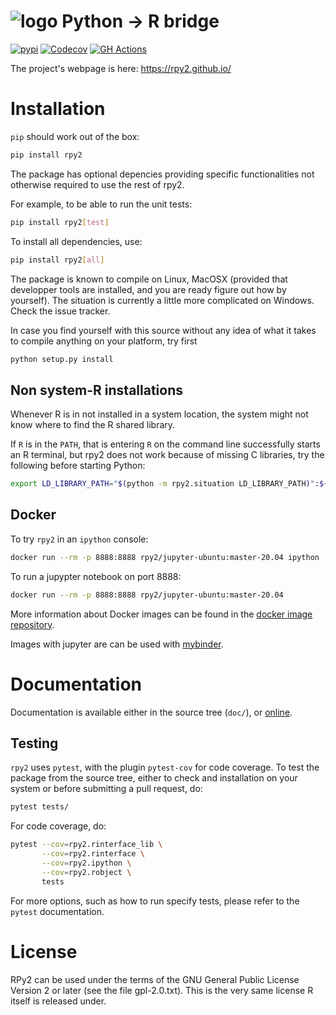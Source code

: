 # ![logo](doc/_static/rpy2_logo_64x64.png) Python -> R bridge

[![pypi](https://img.shields.io/pypi/v/rpy2.svg?style=flat-square)](https://pypi.python.org/pypi/rpy2)
[![Codecov](https://codecov.io/gh/rpy2/rpy2/branch/master/graph/badge.svg)](https://codecov.io/gh/rpy2/rpy2)
[![GH Actions](https://github.com/rpy2/rpy2/workflows/Python%20package/badge.svg)](https://github.com/rpy2/rpy2/actions?query=workflow%3A%22Python+package%22)

The project's webpage is here: https://rpy2.github.io/


# Installation

`pip` should work out of the box:

```bash
pip install rpy2
```

The package has optional depencies providing
specific functionalities not otherwise required to use the rest of rpy2.

For example, to be able to run the unit tests:
```bash
pip install rpy2[test]
```

To install all dependencies, use:

```bash
pip install rpy2[all]
```

The package is known to compile on Linux, MacOSX
(provided that developper tools are installed, and you are ready
figure out how by yourself). The situation is currently a little
more complicated on Windows. Check the issue tracker.

In case you find yourself with this source without any idea
of what it takes to compile anything on your platform, try first

```bash
python setup.py install
```


## Non system-R installations

Whenever R is in not installed in a system location, the system might not
know where to find the R shared library.

If `R` is in the `PATH`, that is entering `R` on the command line successfully starts
an R terminal, but rpy2 does not work because of missing C libraries, try the following
before starting Python:


```bash
export LD_LIBRARY_PATH="$(python -m rpy2.situation LD_LIBRARY_PATH)":${LD_LIBRARY_PATH}
```


## Docker

To try `rpy2` in an `ipython` console:

```bash
docker run --rm -p 8888:8888 rpy2/jupyter-ubuntu:master-20.04 ipython
```

To run a jupypter notebook on port 8888:

```bash
docker run --rm -p 8888:8888 rpy2/jupyter-ubuntu:master-20.04
```

More information about Docker images can be found in the
[docker image repository](<https://github.com/rpy2/rpy2-docker>).

Images with jupyter are can be used with
[mybinder](https://github.com/rpy2/rpy2-mybinder).


# Documentation

Documentation is available either in the source tree (`doc/`),
or [online](https://rpy2.github.io/doc.html).


## Testing

`rpy2` uses `pytest`, with the plugin `pytest-cov` for code coverage. To
test the package from the source tree, either to check and installation
on your system or before submitting a pull request, do:

```bash
pytest tests/
```

For code coverage, do:

```bash
pytest --cov=rpy2.rinterface_lib \
       --cov=rpy2.rinterface \
       --cov=rpy2.ipython \
       --cov=rpy2.robject \
       tests
```

For more options, such as how to run specify tests, please refer to the `pytest`
documentation.


# License

RPy2 can be used under the terms of the GNU
General Public License Version 2 or later (see the file
gpl-2.0.txt). This is the very same license R itself is released under.
